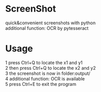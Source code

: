 # ScreenShot
quick&convenient screenshots with python  
additional function: OCR by pytesseract

# Usage
1 press Ctrl+Q to locate the x1 and y1  
2 then press Ctrl+Q to locate the x2 and y2  
3 the screenshot is now in folder:output/  
4 additional function: OCR is available  
5 press Ctrl+E to exit the program
